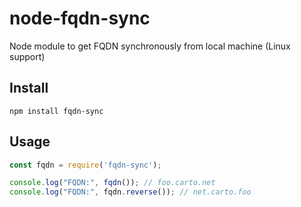 # node-fqdn-sync
Node module to get FQDN synchronously from local machine (Linux support)

## Install

```
npm install fqdn-sync
```

## Usage

```javascript
const fqdn = require('fqdn-sync');

console.log("FQDN:", fqdn()); // foo.carto.net
console.log("FQDN:", fqdn.reverse()); // net.carto.foo
```
